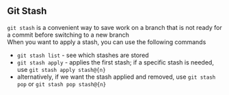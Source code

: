 ## Git Stash
`git stash` is a convenient way to save work on a branch that is not ready for a commit before switching to a new branch  
When you want to apply a stash, you can use the following commands  
- `git stash list` - see which stashes are stored
- `git stash apply` - applies the first stash; if a specific stash is needed, use `git stash apply stash@{n}`
- alternatively, if we want the stash applied and removed, use `git stash pop` or `git stash pop stash@{n}`
